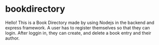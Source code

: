 # bookdirectory

Hello!
This is a Book Directory made by using Nodejs in the backend and express framework.
A user has to register themselves so that they can login.
After loggin in, they can create, and delete a book entry and their author.

